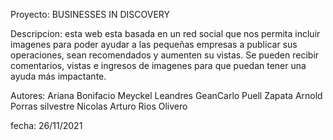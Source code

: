 Proyecto: BUSINESSES IN DISCOVERY

Descripcion: esta web esta basada en un red social que nos permita incluir imagenes para poder ayudar a las pequeñas empresas a publicar sus operaciones, sean recomendados y aumenten su vistas. Se pueden recibir comentarios, vistas e ingresos de imagenes para que puedan tener una ayuda más impactante.

Autores: Ariana Bonifacio
        Meyckel Leandres
        GeanCarlo Puell Zapata
        Arnold Porras silvestre
        Nicolas Arturo Rios Olivero
        
fecha: 26/11/2021